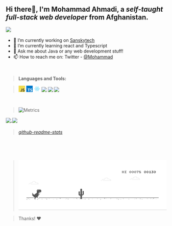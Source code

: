 ## Hi there👋, I'm **Mohammad Ahmadi**, a _self-taught full-stack web developer_ from Afghanistan.
 ![](https://komarev.com/ghpvc/?username=mohammad-ahmadi10)

- 🔭 I’m currently working on [Sanskytech](https://sanskytech.com)
- 🌱 I’m currently learning react and Typescript
- 🎤 Ask me about Java or any web development stuff!
- 📫 How to reach me on: Twitter - [@Mohammad](https://twitter.com/muhamma94767994)


<br />

>   **Languages and Tools:** 

> <code><img height="20" src="https://raw.githubusercontent.com/github/explore/80688e429a7d4ef2fca1e82350fe8e3517d3494d/topics/javascript/javascript.png"></code>
> <code><img height="20" src="https://raw.githubusercontent.com/github/explore/80688e429a7d4ef2fca1e82350fe8e3517d3494d/topics/typescript/typescript.png"></code>
> <code><img height="20" src="https://raw.githubusercontent.com/github/explore/80688e429a7d4ef2fca1e82350fe8e3517d3494d/topics/react/react.png"></code>
> <code><img height="20" src="https://sdtimes.com/wp-content/uploads/2018/03/jW4dnFtA_400x400.jpg"></code>
> <code><img height="20" src="https://upload.wikimedia.org/wikipedia/commons/thumb/c/c3/Python-logo-notext.svg/2000px-Python-logo-notext.svg.png"></code> 
> <code><img height="20" src="https://user-images.githubusercontent.com/3423282/123477765-e4013700-d5d4-11eb-876c-de9aab52153b.png"></code> 
<br />    

> ![Metrics](https://metrics.lecoq.io/mohammad-ahmadi10?template=classic&config.timezone=Europe%2FBerlin)




<a href="https://github.com/anuraghazra/github-readme-stats">
  <img align="center" height="180" src="https://github-readme-stats.vercel.app/api?username=mohammad-ahmadi10&&show_icons=true&theme=vision-friendly-dark&hide_border=true&langs_count=5"/>
</a>

<a href="https://github.com/anuraghazra/github-readme-stats">
  <img  align="center" height="180" src="https://github-readme-stats.vercel.app/api/top-langs/?username=mohammad-ahmadi10&show_icons=true&theme=vision-friendly-dark&hide_border=true&langs_count=5&layout=compact"
</a>
 
> ###### _[github-readme-stats](https://github.com/anuraghazra/github-readme-stats.git)_
  
<br />
<br />


> ![ding](https://github.com/mohammad-ahmadi10/mohammad-ahmadi10/blob/master/dino.gif)




> Thanks! ❤️

